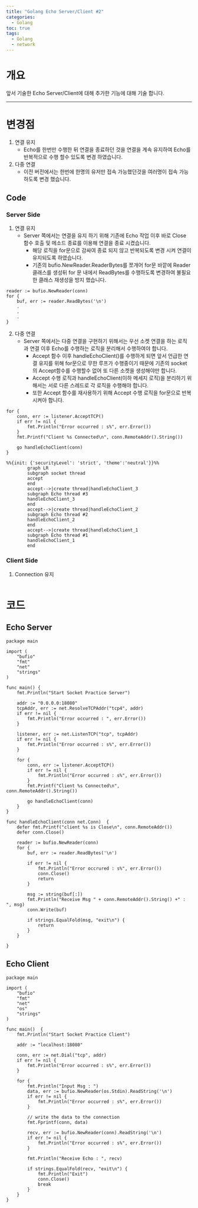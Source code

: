 ```yaml
---
title: "Golang Echo Server/Client #2"
categories:
  - Golang
toc: true
tags:
  - Golang
  - network
---
```


# 개요
앞서 기술한 Echo Server/Client에 대해 추가한 기능에 대해 기술 합니다.

---
# 변경점
1. 연결 유지
	- Echo를 한번만 수행한 뒤 연결을 종료하던 것을 연결을 계속 유지하여 Echo를 반복적으로 수행 할수 있도록 변경 하였습니다.
2. 다중 연결
	- 이전 버전에서는 한번에 한명의 유저만 접속 가능했던것을 여러명이 접속 가능하도록 변경 했습니다.
## Code
### Server Side
1. 연결 유지
	- Server 쪽에서는 연결을 유지 하기 위해 기존에 Echo 작업 이후 바로 Close 함수 호출 및 메소드 종료를 이용해 연결을 종료 시켰습니다.
		- 해당 로직을 for문으로 감싸여 종료 되지 않고 반복되도록 변경 시켜 연결이 유지되도록 하였습니다.
		- 기존의 bufio.NewReader.ReaderBytes를 쪼개어 for문 바깥에 Reader 클래스를 생성뒤 for 문 내에서 ReadBytes를 수행하도록 변경하여 불필요한 클래스 재생성을 방지 했습니다.
```golang
reader := bufio.NewReader(conn)
for {
	buf, err := reader.ReadBytes('\n')
	.
	.
	.
}
```
2. 다중 연결
	- Server 쪽에서는 다중 연결을 구현하기 위해서는 우선 소켓 연결을 하는 로직과 연결 이후 Echo를 수행하는 로직을 분리해서 수행하여야 합니다. 
		- Accept 함수 이후 handleEchoClient()를 수행하게 되면 앞서 언급한 연결 유지를 위해 for문으로 무한 루프가 수행중이기 때문에 기존의 socket의 Accept함수를 수행할수 없어 또 다른 소켓을 생성해야만 합니다.
		- Accept 수행 로직과 handleEchoClient(이하 메세지 로직)을 분리하기 위해서는 서로 다른 스레드로 각 로직을 수행해야 합니다.
		- 또한 Accept 함수를 재사용하기 위해 Accept 수행 로직을 for문으로 반복 시켜야 합니다.
```golang
for {
	conn, err := listener.AcceptTCP()
	if err != nil {
		fmt.Println("Error occurred : s%", err.Error())
	}
	fmt.Printf("Client %s Connected\n", conn.RemoteAddr().String())

	go handleEchoClient(conn)
}
```
```mermaid
%%{init: {'securityLevel': 'strict', 'theme':'neutral'}}%%
		graph LR
		subgraph socket thread
		accept
		end
		accept-->|create thread|handleEchoClient_3
		subgraph Echo thread #3
		handleEchoClient_3
		end
		accept-->|create thread|handleEchoClient_2
		subgraph Echo thread #2
		handleEchoClient_2
		end
		accept-->|create thread|handleEchoClient_1
		subgraph Echo thread #1
		handleEchoClient_1
		end
```
### Client Side
1. Connection 유지
```golang

```




# 코드

## Echo Server

```golang
package main

import (
	"bufio"
	"fmt"
	"net"
	"strings"
)

func main() {
	fmt.Println("Start Socket Practice Server")

	addr := "0.0.0.0:18080"
	tcpAddr, err := net.ResolveTCPAddr("tcp4", addr)
	if err != nil {
		fmt.Println("Error occurred : ", err.Error())
	}

	listener, err := net.ListenTCP("tcp", tcpAddr)
	if err != nil {
		fmt.Println("Error occurred : s%", err.Error())
	}

	for {
		conn, err := listener.AcceptTCP()
		if err != nil {
			fmt.Println("Error occurred : s%", err.Error())
		}
		fmt.Printf("Client %s Connected\n", conn.RemoteAddr().String())

		go handleEchoClient(conn)
	}
}

func handleEchoClient(conn net.Conn)  {
	defer fmt.Printf("client %s is Close\n", conn.RemoteAddr())
	defer conn.Close()

	reader := bufio.NewReader(conn)
	for {
		buf, err := reader.ReadBytes('\n')

		if err != nil {
			fmt.Println("Error occrured : s%", err.Error())
			conn.Close()
			return
		}

		msg := string(buf[:])
		fmt.Println("Receive Msg " + conn.RemoteAddr().String() +" : ", msg)
		conn.Write(buf)

		if strings.EqualFold(msg, "exit\n") {
			return
		}
	}

}
```

## Echo Client

```golang
package main

import (
	"bufio"
	"fmt"
	"net"
	"os"
	"strings"
)

func main()  {
	fmt.Println("Start Socket Practice Client")

	addr := "localhost:18080"

	conn, err := net.Dial("tcp", addr)
	if err != nil {
		fmt.Println("Error occurred : s%", err.Error())
	}

	for {
		fmt.Println("Input Msg : ")
		data, err := bufio.NewReader(os.Stdin).ReadString('\n')
		if err != nil {
			fmt.Println("Error occurred : s%", err.Error())
		}

		// write the data to the connection
		fmt.Fprintf(conn, data)

		recv, err := bufio.NewReader(conn).ReadString('\n')
		if err != nil {
			fmt.Println("Error occurred : s%", err.Error())
		}

		fmt.Println("Receive Echo : ", recv)

		if strings.EqualFold(recv, "exit\n") {
			fmt.Println("Exit")
			conn.Close()
			break
		}
	}
}
```